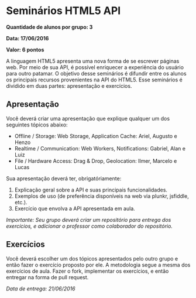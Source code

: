 # Seminários HTML5 API

**Quantidade de alunos por grupo: 3**

**Data: 17/06/2016**

**Valor: 6 pontos**

A linguagem HTML5 apresenta uma nova forma de se escrever páginas web. Por meio de sua API, é possível enriquecer a experiência do usuário para outro patamar. O objetivo desse seminários é difundir entre os alunos os principais recursos provenientes na API do HTML5. Esse seminários é dividido em duas partes: apresentação e exercícios.

## Apresentação

Você deverá criar uma apresentação que explique qualquer um dos seguintes tópicos abaixo:

- Offline / Storage: Web Storage, Application Cache: Ariel, Augusto e Henzo
- Realtime / Communication: Web Workers, Notifications: Gabriel, Alan e Luiz
- File / Hardware Access: Drag & Drop, Geolocation: Ilmer, Marcelo e Lucas

Sua apresentação deverá ter, obrigatóriamente:

1. Explicação geral sobre a API e suas principais funcionalidades.
2. Exemplos de uso (de preferência disponíveis na web via plunkr, jsfiddle, etc.).
3. Exercício que envolva a API apresentada em aula.

*Importante: Seu grupo deverá criar um repositório para entrega dos exercícios, e adicionar o professor como colaborador do repositório.*

## Exercícios

Você deverá escolher um dos tópicos apresentados pelo outro grupo e então fazer o exercício proposto por ele. A metodologia segue a mesma dos exercícios de aula. Fazer o fork, implementar os exercícios, e então entregar na forma de pull request.

*Data de entrega: 21/06/2016*
